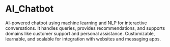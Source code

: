 # AI_Chatbot
AI-powered chatbot using machine learning and NLP for interactive conversations. It handles queries, provides recommendations, and supports domains like customer support and personal assistance. Customizable, learnable, and scalable for integration with websites and messaging apps.
